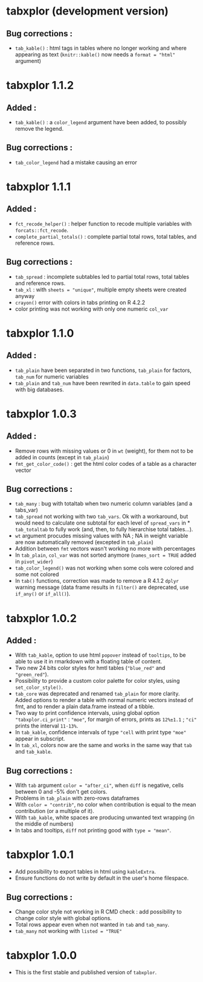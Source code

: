 # tabxplor (development version)

## Bug corrections :
* `tab_kable()` : html tags in tables where no longer working and where appearing as text (`knitr::kable()` now needs a `format = "html"` argument)



# tabxplor 1.1.2

## Added : 
* `tab_kable()` : a `color_legend` argument have been added, to possibly remove the legend.

## Bug corrections :
* `tab_color_legend` had a mistake causing an error



# tabxplor 1.1.1

## Added : 
* `fct_recode_helper()` : helper function to recode multiple variables with `forcats::fct_recode`.
* `complete_partial_totals()` : complete partial total rows, total tables, and reference rows.

## Bug corrections :
* `tab_spread` : incomplete subtables led to partial total rows, total tables and reference rows.
* `tab_xl` : with `sheets = "unique"`, multiple empty sheets were created anyway
* `crayon()` error with colors in tabs printing on R 4.2.2
* color printing was not working with only one numeric `col_var`


# tabxplor 1.1.0 

## Added : 
* `tab_plain` have been separated in two functions, `tab_plain` for factors, `tab_num` for numeric variables
* `tab_plain` and `tab_num` have been rewrited in `data.table` to gain speed with big databases.


# tabxplor 1.0.3

## Added :
*  Remove rows with missing values or 0 in `wt` (weight), for them not to be added in counts (except in `tab_plain`)
*  `fmt_get_color_code()` : get the html color codes of a table as a character vector

## Bug corrections :
* `tab_many` : bug with totaltab when two numeric column variables (and a tabs_var)
* `tab_spread` not working with two `tab_vars`. Ok with a workaround, but would need to calculate one subtotal for each level of `spread_vars` in * `tab_totaltab` to fully work (and, then, to fully hierarchise total tables...). 
* `wt` argument procudes missing values with NA ; NA in weight variable are now automatically removed (excepted in `tab_plain`)
* Addition between `fmt` vectors wasn't working no more with percentages
* In `tab_plain`, `col_var` was not sorted anymore (`names_sort = TRUE` added in `pivot_wider`)
* `tab_color_legend()` was not working when some cols were colored and some not colored
* In `tab()` functions, correction was made to remove a R 4.1.2 `dplyr` warning message (data frame results in `filter()` are deprecated, use `if_any()` or `if_all()`). 


# tabxplor 1.0.2

## Added : 
* With `tab_kable`, option to use html `popover` instead of `tooltips`, to be able to use it in rmarkdown with a floating table of content.
* Two new 24 bits color styles for hmtl tables (`"blue_red"` and `"green_red"`).
* Possibility to provide a custom color palette for color styles, using `set_color_style()`. 
* `tab_core` was deprecated and renamed `tab_plain` for more clarity. Added options to render a table with normal numeric vectors instead of fmt, and to render a plain data.frame instead of a tibble. 
* Two way to print confidence intervals, using global option `"tabxplor.ci_print"` : `"moe"`, for margin of errors, prints as `12%±1.1` ; `"ci"` prints the interval `11·13%`.
* In `tab_kable`, confidence intervals of type `"cell` with print type `"moe"` appear in subscript. 
* In `tab_xl`, colors now are the same and works in the same way that `tab` and `tab_kable`.

## Bug corrections :
* With `tab` argument `color = "after_ci"`, when `diff` is negative, cells between 0 and -5% don't get colors.
* Problems in `tab_plain` with zero-rows dataframes 
* With `color = "contrib"`, no color when contribution is equal to the mean contribution (or a multiple of it).
* With `tab_kable`, white spaces are producing unwanted text wrapping (in the middle of numbers)
* In tabs and tooltips, `diff` not printing good with `type = "mean"`. 


# tabxplor 1.0.1
* Add possibility to export tables in html using `kableExtra`.
* Ensure functions do not write by default in the user's home filespace. 

## Bug corrections :
* Change color style not working in R CMD check : add possibility to change color style with global options. 
* Total rows appear even when not wanted in `tab` and `tab_many`.
* `tab_many` not working with `listed = "TRUE"` 


# tabxplor 1.0.0
* This is the first stable and published version of `tabxplor`.
